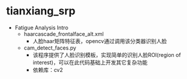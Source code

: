 # tianxiang_srp
- Fatigue Analysis Intro
  - haarcascade_frontalface_alt.xml
    - 人脸haar矩阵特征表，opencv通过调用该分类器识别人脸
  - cam_detect_faces.py
    - 该程序提供了人脸识别模板，实现简单的识别人脸ROI(region of interest)，可以在此代码基础上开发其它复杂功能
    - 依赖库：cv2
